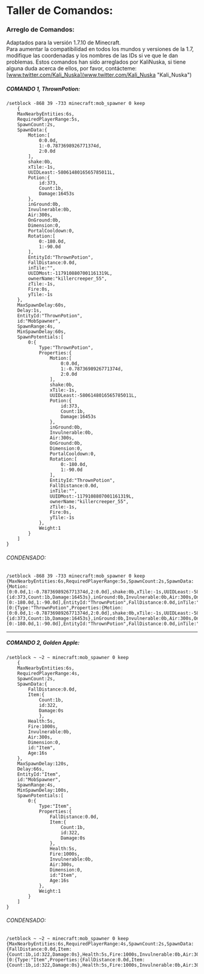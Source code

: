 # Taller de Comandos:  
### Arreglo de Comandos:  
Adaptados para la versión 1.7.10 de Minecraft.  
Para aumentar la compatibilidad en todos los mundos y versiones de la 1.7, modifique las coordenadas y los nombres de las IDs si ve que le dan problemas.
Estos comandos han sido arreglados por KaliNuska, si tiene alguna duda acerca de ellos, por favor, contácteme: [www.twitter.com/Kali_Nuska](www.twitter.com/Kali_Nuska "Kali_Nuska")

##### COMANDO 1, ThrownPotion:  
```
/setblock -868 39 -733 minecraft:mob_spawner 0 keep 
	{
	MaxNearbyEntities:6s,
	RequiredPlayerRange:5s,
	SpawnCount:2s,
	SpawnData:{
		Motion:[
			0:0.0d,
			1:-0.7873698926771374d,
			2:0.0d
		],
		shake:0b,
		xTile:-1s,
		UUIDLeast:-5806148016565785011L,
		Potion:{
			id:373,
			Count:1b,
			Damage:16453s
		},
		inGround:0b,
		Invulnerable:0b,
		Air:300s,
		OnGround:0b,
		Dimension:0,
		PortalCooldown:0,
		Rotation:[
			0:-180.0d,
			1:-90.0d
		],
		EntityId:"ThrownPotion",
		FallDistance:0.0d,
		inTile:"",
		UUIDMost:-1179108807001161319L,
		ownerName:"killercreeper_55",
		zTile:-1s,
		Fire:0s,
		yTile:-1s
	},
	MaxSpawnDelay:60s,
	Delay:1s,
	EntityId:"ThrownPotion",
	id:"MobSpawner",
	SpawnRange:4s,
	MinSpawnDelay:60s,
	SpawnPotentials:[
		0:{
			Type:"ThrownPotion",
			Properties:{
				Motion:[
					0:0.0d,
					1:-0.7873698926771374d,
					2:0.0d
				],
				shake:0b,
				xTile:-1s,
				UUIDLeast:-5806148016565785011L,
				Potion:{
					id:373,
					Count:1b,
					Damage:16453s
				},
				inGround:0b,
				Invulnerable:0b,
				Air:300s,
				OnGround:0b,
				Dimension:0,
				PortalCooldown:0,
				Rotation:[
					0:-180.0d,
					1:-90.0d
				],
				EntityId:"ThrownPotion",
				FallDistance:0.0d,
				inTile:"",
				UUIDMost:-1179108807001161319L,
				ownerName:"killercreeper_55",
				zTile:-1s,
				Fire:0s,
				yTile:-1s
			},
			Weight:1
		}
	]
}
```

###### CONDENSADO:  
    /setblock -868 39 -733 minecraft:mob_spawner 0 keep {MaxNearbyEntities:6s,RequiredPlayerRange:5s,SpawnCount:2s,SpawnData:{Motion:[0:0.0d,1:-0.7873698926771374d,2:0.0d],shake:0b,xTile:-1s,UUIDLeast:-5806148016565785011L,Potion:{id:373,Count:1b,Damage:16453s},inGround:0b,Invulnerable:0b,Air:300s,OnGround:0b,Dimension:0,PortalCooldown:0,Rotation:[0:-180.0d,1:-90.0d],EntityId:"ThrownPotion",FallDistance:0.0d,inTile:"",UUIDMost:-1179108807001161319L,ownerName:"killercreeper_55",zTile:-1s,Fire:0s,yTile:-1s},MaxSpawnDelay:60s,Delay:1s,EntityId:"ThrownPotion",id:"MobSpawner",SpawnRange:4s,MinSpawnDelay:60s,SpawnPotentials:[0:{Type:"ThrownPotion",Properties:{Motion:[0:0.0d,1:-0.7873698926771374d,2:0.0d],shake:0b,xTile:-1s,UUIDLeast:-5806148016565785011L,Potion:{id:373,Count:1b,Damage:16453s},inGround:0b,Invulnerable:0b,Air:300s,OnGround:0b,Dimension:0,PortalCooldown:0,Rotation:[0:-180.0d,1:-90.0d],EntityId:"ThrownPotion",FallDistance:0.0d,inTile:"",UUIDMost:-1179108807001161319L,ownerName:"killercreeper_55",zTile:-1s,Fire:0s,yTile:-1s},Weight:1}]}
***
##### COMANDO 2, Golden Apple:  
```
/setblock ~ ~2 ~ minecraft:mob_spawner 0 keep 
	{
	MaxNearbyEntities:6s,
	RequiredPlayerRange:4s,
	SpawnCount:2s,
	SpawnData:{
		FallDistance:0.0d,
		Item:{
			Count:1b,
			id:322,
			Damage:0s
			},
		Health:5s,
		Fire:1000s,
		Invulnerable:0b,
		Air:300s,
		Dimension:0,
		id:"Item",
		Age:16s
	},
	MaxSpawnDelay:120s,
	Delay:66s,
	EntityId:"Item",
	id:"MobSpawner",
	SpawnRange:4s,
	MinSpawnDelay:100s,
	SpawnPotentials:[
		0:{
			Type:"Item",
			Properties:{
				FallDistance:0.0d,
				Item:{
					Count:1b,
					id:322,
					Damage:0s
				},
				Health:5s,
				Fire:1000s,
				Invulnerable:0b,
				Air:300s,
				Dimension:0,
				id:"Item",
				Age:16s
			},
			Weight:1
		}
	]
}
```

###### CONDENSADO:  
    /setblock ~ ~2 ~ minecraft:mob_spawner 0 keep {MaxNearbyEntities:6s,RequiredPlayerRange:4s,SpawnCount:2s,SpawnData:{FallDistance:0.0d,Item:{Count:1b,id:322,Damage:0s},Health:5s,Fire:1000s,Invulnerable:0b,Air:300s,Dimension:0,id:"Item",Age:16s},MaxSpawnDelay:120s,Delay:66s,EntityId:"Item",id:"MobSpawner",SpawnRange:4s,MinSpawnDelay:100s,SpawnPotentials:[0:{Type:"Item",Properties:{FallDistance:0.0d,Item:{Count:1b,id:322,Damage:0s},Health:5s,Fire:1000s,Invulnerable:0b,Air:300s,Dimension:0,id:"Item",Age:16s},Weight:1}]}
